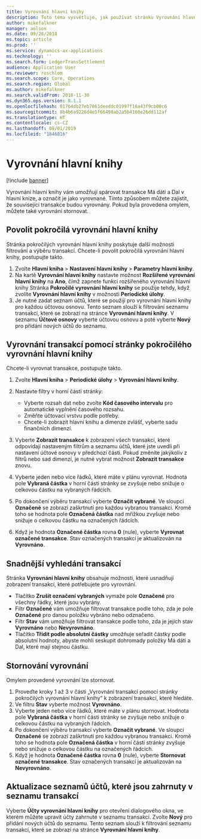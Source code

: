 ```yaml
---
title: Vyrovnání hlavní knihy
description: Toto téma vysvětluje, jak používat stránku Vyrovnání hlavní knihy k vyrovnání transakcí hlavní knihy a stornování vyrovnání.
author: mikefalkner
manager: aolson
ms.date: 09/28/2018
ms.topic: article
ms.prod: ''
ms.service: dynamics-ax-applications
ms.technology: ''
ms.search.form: LedgerTransSettlement
audience: Application User
ms.reviewer: roschlom
ms.search.scope: Core, Operations
ms.search.region: Global
ms.author: mikefalkner
ms.search.validFrom: 2018-11-30
ms.dyn365.ops.version: 8.1.1
ms.openlocfilehash: 01764db27eb7061deeddc01997f16a43f9cb00c6
ms.sourcegitcommit: 8b4b6a9226d4e5f66498ab2a5b4160e26dd112af
ms.translationtype: HT
ms.contentlocale: cs-CZ
ms.lasthandoff: 08/01/2019
ms.locfileid: "1846816"
---
```

# <a name="ledger-settlements"></a>Vyrovnání hlavní knihy

[!include [banner](../includes/banner.md)]

Vyrovnání hlavní knihy vám umožňují spárovat transakce Má dáti a Dal v hlavní knize, a označit je jako vyrovnané. Tímto způsobem můžete zajistit, že související transakce budou vyrovnány. Pokud byla provedena omylem, můžete také vyrovnání stornovat.

## <a name="enable-advanced-ledger-settlements"></a>Povolit pokročilá vyrovnání hlavní knihy

Stránka pokročilých vyrovnání hlavní knihy poskytuje další možnosti filtrování a výběru transakcí. Chcete-li povolit pokročilá vyrovnání hlavní knihy, postupujte takto.

1. Zvolte **Hlavní kniha** \> **Nastavení hlavní knihy** \> **Parametry hlavní knihy**. 
2. Na kartě **Vyrovnání hlavní knihy** nastavte možnost **Rozšířené vyrovnání hlavní knihy** na **Ano**, čímž zapnete funkci rozšířeného vyrovnání hlavní knihy Stránka **Pokročilé vyrovnání hlavní knihy** se použije tehdy, když zvolíte **Vyrovnání hlavní knihy** v možnosti **Periodické úlohy**. 
3. Je nutné zadat seznam účtů, které se použijí pro vyrovnání hlavní knihy pro každou účtovou osnovu. Tento seznam slouží k filtrování seznamu transakcí, které se zobrazí na stránce **Vyrovnání hlavní knihy**. V seznamu **Účtové osnovy** vyberte účtovou osnovu a poté vyberte **Nový** pro přidání nových účtů do seznamu.

## <a name="settle-transactions-by-using-the-advanced-ledger-settlements-page"></a>Vyrovnání transakcí pomocí stránky pokročilého vyrovnání hlavní knihy

Chcete-li vyrovnat transakce, postupujte takto.

1. Zvolte **Hlavní kniha** \> **Periodické úlohy** \> **Vyrovnání hlavní knihy**.
2. Nastavte filtry v horní části stránky:

    - Vyberte rozsah dat nebo zvolte **Kód časového intervalu** pro automatické vyplnění časového rozsahu.
    - Změňte účtovací vrstvu podle potřeby.
    - Chcete-li zobrazit hlavní knihu a dimenze zvlášť, vyberte sadu finančních dimenzí.

3. Vyberte **Zobrazit transakce** k zobrazení všech transakcí, které odpovídají nastaveným filtrům a seznamu účtů, které jste uvedli při nastavení účtové osnovy v předchozí části. Pokud změníte jakýkoliv z filtrů nebo sad dimenzí, je nutné vybrat možnost **Zobrazit transakce** znovu.
4. Vyberte jeden nebo více řádků, které máte v plánu vyrovnat. Hodnota pole **Vybraná částka** v horní části stránky se zvyšuje nebo snižuje o celkovou částku na vybraných řádcích.
5. Po dokončení výběru transakcí vyberte **Označit vybrané**. Ve sloupci **Označené** se zobrazí zaškrtnutí pro každou vybranou transakci. Kromě toho se hodnota pole **Označená částka** nad mřížkou zvyšuje nebo snižuje o celkovou částku na označených řádcích.
6. Když je hodnota **Označené částka** rovna **0** (nule), vyberte **Vyrovnat označené transakce**. Stav označených transakcí je aktualizován na **Vyrovnáno**.

## <a name="make-transactions-easier-to-find"></a>Snadnější vyhledání transakcí

Stránka **Vyrovnání hlavní knihy** obsahuje možnosti, které usnadňují zobrazení transakcí, které potřebujete pro vyrovnání.

- Tlačítko **Zrušit označení vybraných** vymaže pole **Označené** pro všechny řádky, které jsou vybrány.
- Filtr **Označené** vám umožňuje filtrovat transakce podle toho, zda je pole **Označené** pro danou položku vybráno nebo odznačeno.
- Filtr **Stav** vám umožňuje filtrovat transakce podle toho, zda je jejich stav **Vyrovnáno** nebo **Nevyrovnáno**.
- Tlačítko **Třídit podle absolutní částky** umožňuje seřadit částky podle absolutní hodnoty, abyste mohli seskupit dohromady položky Má dáti a Dal, které mají stejnou částku.

## <a name="reverse-a-settlement"></a>Stornování vyrovnání

Omylem provedené vyrovnání lze stornovat.

1. Proveďte kroky 1 až 3 v části „Vyrovnání transakcí pomocí stránky pokročilých vyrovnání hlavní knihy“ k zobrazení transakcí, které hledáte.
2. Ve filtru **Stav** vyberte možnost **Vyrovnáno**.
3. Vyberte jeden nebo více řádků, které máte v plánu stornovat. Hodnota pole **Vybraná částka** v horní části stránky se zvyšuje nebo snižuje o celkovou částku na vybraných řádcích.
4. Po dokončení výběru transakcí vyberte **Označit vybrané**. Ve sloupci **Označené** se zobrazí zaškrtnutí pro každou vybranou transakci. Kromě toho se hodnota pole **Označená částka** v horní části stránky zvyšuje nebo snižuje o celkovou částku na označených řádcích.
5. Když je hodnota **Označené částka** rovna **0** (nule), vyberte **Stornovat označené transakce**. Stav označených transakcí je aktualizován na **Nevyrovnáno**.

## <a name="update-the-list-of-accounts-that-are-included-in-the-list-of-transactions"></a>Aktualizace seznamů účtů, které jsou zahrnuty v seznamu transakcí

Vyberte **Účty vyrovnání hlavní knihy** pro otevření dialogového okna, ve kterém můžete upravit účty zahrnuté v seznamu transakcí. Zvolte **Nový** pro přidání nových účtů do seznamu. Tento seznam slouží k filtrování seznamu transakcí, které se zobrazí na stránce **Vyrovnání hlavní knihy**.
